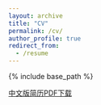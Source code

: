 ```yaml
---
layout: archive
title: "CV"
permalink: /cv/
author_profile: true
redirect_from:
  - /resume
---
```


{% include base_path %}


[中文版简历PDF下载](http://luoyewang.github.io/files/王洛野_中文简历.pdf)


<!-- <embed src="http://luoyewang.github.io/files/王洛野_中文简历.pdf" width="650" height="1800" type='application/pdf'> -->

